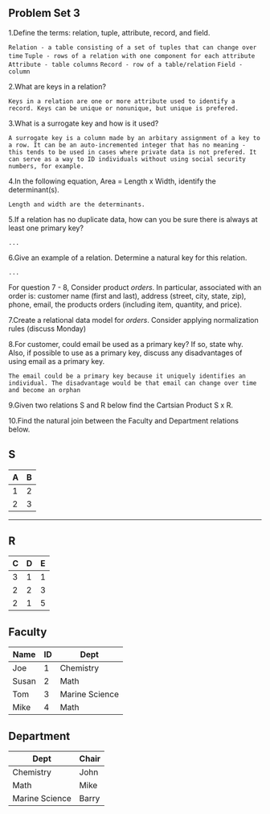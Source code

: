 ## Problem Set 3 

1.Define the terms: relation, tuple, attribute, record, and field.

`Relation - a table consisting of a set of tuples that can change over time`
`Tuple - rows of a relation with one component for each attribute`
`Attribute - table columns`
`Record - row of a table/relation`
`Field - column`

2.What are keys in a relation?

`Keys in a relation are one or more attribute used to identify a record. Keys can be unique or nonunique, but unique is prefered.`

3.What is a surrogate key and how is it used?

`A surrogate key is a column made by an arbitary assignment of a key to a row. It can be an auto-incremented integer that has no meaning - this tends to be used in cases where private data is not prefered. It can serve as a way to ID individuals without using social security numbers, for example.`

4.In the following equation, Area = Length x Width, identify the determinant(s).

`Length and width are the determinants.`

5.If a relation has no duplicate data, how can you be sure there is always at least one primary key?

`...`

6.Give an example of a relation.  Determine a natural key for this relation.

`...`

  For question 7 - 8, Consider product *orders*.  In particular, associated with an order is: customer name (first and last), address (street, city, state, zip), phone, email, the products orders (including item, quantity, and price).  

7.Create a relational data model for *orders*.  Consider applying normalization rules (discuss Monday)

8.For customer, could email be used as a primary key?  If so, state why.  Also, if possible to use as a primary key, discuss any disadvantages of using email as a primary key.

`The email could be a primary key because it uniquely identifies an individual. The disadvantage would be that email can change over time and become an orphan`

9.Given two relations S and R below find the Cartsian Product S x R. 

10.Find the natural join between the Faculty and Department relations below.



S
--------------
| A | B |
|---|---|
| 1 | 2 |
| 2 | 3 |
---------

R
------------
| C | D | E |
|---|---|---|
| 3 | 1 | 1 |
| 2 | 2 | 3 |
| 2 | 1 | 5 |



Faculty
--------------
| Name | ID | Dept |
|-------|----|----------------|
| Joe | 1 | Chemistry |
| Susan | 2 | Math |
| Tom | 3 | Marine Science |
| Mike | 4 | Math |


Department
------------
| Dept | Chair  |
|---|---|
| Chemistry | John |
| Math | Mike |
| Marine Science | Barry |
